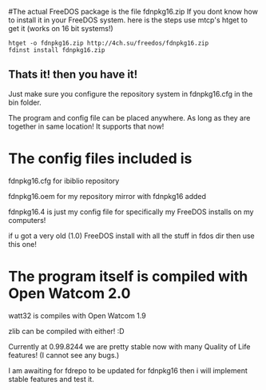 #The actual FreeDOS package is the file fdnpkg16.zip
If you dont know how to install it in your FreeDOS system. here is the steps
use mtcp's htget to get it (works on 16 bit systems!)


```
htget -o fdnpkg16.zip http://4ch.su/freedos/fdnpkg16.zip
fdinst install fdnpkg16.zip
```


## Thats it! then you have it!

Just make sure you configure the repository system in fdnpkg16.cfg in the bin folder.

The program and config file can be placed anywhere. As long as they are together in same location! It supports that now!


# The config files included is

fdnpkg16.cfg for ibiblio repository

fdnpkg16.oem for my repository mirror with fdnpkg16 added

fdnpkg16.4 is just my config file for specifically my FreeDOS installs on my computers!

if u got a very old (1.0) FreeDOS install with all the stuff in fdos dir then use this one!


# The program itself is compiled with Open Watcom 2.0
watt32 is compiles with Open Watcom 1.9

zlib can be compiled with either! :D



Currently at 0.99.8244 we are pretty stable now with many Quality of Life features! (I cannot see any bugs.)

I am awaiting for fdrepo to be updated for fdnpkg16 then i will implement stable features and test it.
